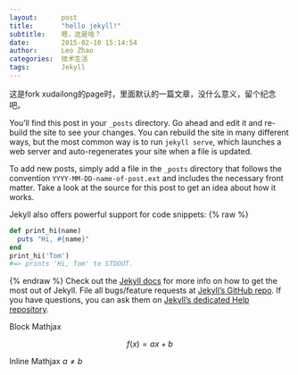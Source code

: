 ```yaml
---
layout:      post
title:       "hello jekyll!"
subtitle:    嗯，这是啥？  
date:        2015-02-10 15:14:54
author:      Leo Zhao 
categories:  技术生活
tags:        Jekyll
---
```


这是fork xudailong的page时，里面默认的一篇文章，没什么意义，留个纪念吧。

You’ll find this post in your `_posts` directory. Go ahead and edit it and re-build the site to see your changes. You can rebuild the site in many different ways, but the most common way is to run `jekyll serve`, which launches a web server and auto-regenerates your site when a file is updated.

To add new posts, simply add a file in the `_posts` directory that follows the convention `YYYY-MM-DD-name-of-post.ext` and includes the necessary front matter. Take a look at the source for this post to get an idea about how it works.

Jekyll also offers powerful support for code snippets:
{% raw %}
```ruby
def print_hi(name)
  puts "Hi, #{name}"
end
print_hi('Tom')
#=> prints 'Hi, Tom' to STDOUT.
```
{% endraw %}
Check out the [Jekyll docs][jekyll] for more info on how to get the most out of Jekyll. File all bugs/feature requests at [Jekyll’s GitHub repo][jekyll-gh]. If you have questions, you can ask them on [Jekyll’s dedicated Help repository][jekyll-help].

[jekyll]:      http://jekyllrb.com
[jekyll-gh]:   https://github.com/jekyll/jekyll
[jekyll-help]: https://github.com/jekyll/jekyll-help

Block Mathjax 

$$
f(x) = ax + b
$$

Inline Mathjax $a \neq b$

